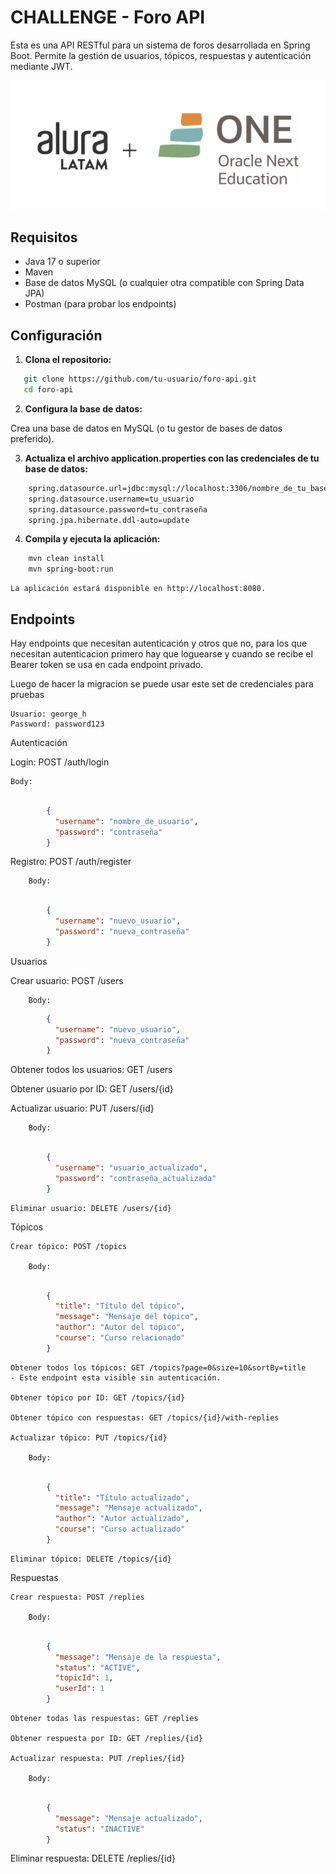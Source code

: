 # CHALLENGE - Foro API

Esta es una API RESTful para un sistema de foros desarrollada en Spring Boot. Permite la gestión de usuarios, tópicos, respuestas y autenticación mediante JWT.

<p align="center">
    <img src="https://github.com/migmm/alura_challenge-desafio_1-logica/blob/main/assets/aluraoracle.png" alt="Logo"/>
</p>

## Requisitos

- Java 17 o superior
- Maven
- Base de datos MySQL (o cualquier otra compatible con Spring Data JPA)
- Postman (para probar los endpoints)

## Configuración

1. **Clona el repositorio:**

```bash
   git clone https://github.com/tu-usuario/foro-api.git
   cd foro-api
```
2. **Configura la base de datos:**

Crea una base de datos en MySQL (o tu gestor de bases de datos preferido).

3. **Actualiza el archivo application.properties con las credenciales de tu base de datos:**

        
```bash
    spring.datasource.url=jdbc:mysql://localhost:3306/nombre_de_tu_base_de_datos
    spring.datasource.username=tu_usuario
    spring.datasource.password=tu_contraseña
    spring.jpa.hibernate.ddl-auto=update
```

4. **Compila y ejecuta la aplicación:**
```bash
    mvn clean install
    mvn spring-boot:run
```
    La aplicación estará disponible en http://localhost:8080.

## Endpoints

Hay endpoints que necesitan autenticación y otros que no, para los que necesitan autenticacion primero hay que loguearse y cuando se recibe el Bearer token se usa en cada endpoint privado.

Luego de hacer la migracion se puede usar este set de credenciales para pruebas

    Usuario: george_h
    Password: password123


Autenticación

Login: POST /auth/login

    Body:
```json

        {
          "username": "nombre_de_usuario",
          "password": "contraseña"
        }
```
Registro: POST /auth/register

        Body:
```json

        {
          "username": "nuevo_usuario",
          "password": "nueva_contraseña"
        }
```
Usuarios

Crear usuario: POST /users

        Body:
```json
        {
          "username": "nuevo_usuario",
          "password": "nueva_contraseña"
        }
```
Obtener todos los usuarios: GET /users

Obtener usuario por ID: GET /users/{id}

Actualizar usuario: PUT /users/{id}

        Body:
```json

        {
          "username": "usuario_actualizado",
          "password": "contraseña_actualizada"
        }
```
    Eliminar usuario: DELETE /users/{id}

Tópicos

    Crear tópico: POST /topics

        Body:
```json

        {
          "title": "Título del tópico",
          "message": "Mensaje del tópico",
          "author": "Autor del tópico",
          "course": "Curso relacionado"
        }
```
    Obtener todos los tópicos: GET /topics?page=0&size=10&sortBy=title
    - Este endpoint esta visible sin autenticación.

    Obtener tópico por ID: GET /topics/{id}

    Obtener tópico con respuestas: GET /topics/{id}/with-replies

    Actualizar tópico: PUT /topics/{id}

        Body:
```json

        {
          "title": "Título actualizado",
          "message": "Mensaje actualizado",
          "author": "Autor actualizado",
          "course": "Curso actualizado"
        }
```
    Eliminar tópico: DELETE /topics/{id}

Respuestas

    Crear respuesta: POST /replies

        Body:
```json

        {
          "message": "Mensaje de la respuesta",
          "status": "ACTIVE",
          "topicId": 1,
          "userId": 1
        }
```
    Obtener todas las respuestas: GET /replies

    Obtener respuesta por ID: GET /replies/{id}

    Actualizar respuesta: PUT /replies/{id}

        Body:
```json

        {
          "message": "Mensaje actualizado",
          "status": "INACTIVE"
        }
```
Eliminar respuesta: DELETE /replies/{id}


